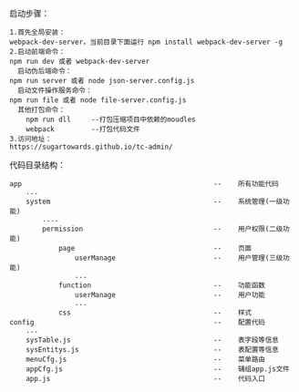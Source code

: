 启动步骤：

    1.首先全局安装：
    webpack-dev-server，当前目录下面运行 npm install webpack-dev-server -g
    2.启动前端命令：
	npm run dev 或者 webpack-dev-server
	  启动伪后端命令：
    npm run server 或者 node json-server.config.js
      启动文件操作服务命令：
    npm run file 或者 node file-server.config.js
      其他打包命令：    
        npm run dll     --打包压缩项目中依赖的moudles
        webpack         --打包代码文件
    3.访问地址：
	https://sugartowards.github.io/tc-admin/

代码目录结构：

    app                                               --	所有功能代码
        ...
        system                                        --	系统管理(一级功能)
            ....
            permission                                --	用户权限(二级功能)
                page                                  --	页面
                    userManage                        --	用户管理(三级功能)
                    ...
                function                              --	功能函数
                    userManage                        --	用户功能
                    ...
                css                                   --	样式
    config                                            --	配置代码
        ...
        sysTable.js                                   --	表字段等信息
        sysEntitys.js                                 --	表配置等信息
        menuCfg.js                                    --	菜单路由
        appCfg.js                                     --	辅组app.js文件
        app.js                                        --	代码入口